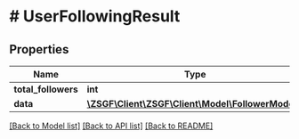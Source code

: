# # UserFollowingResult

## Properties

Name | Type | Description | Notes
------------ | ------------- | ------------- | -------------
**total_followers** | **int** |  | [optional]
**data** | [**\ZSGF\Client\ZSGF\Client\Model\FollowerModel[]**](FollowerModel.md) |  | [optional]

[[Back to Model list]](../../README.md#models) [[Back to API list]](../../README.md#endpoints) [[Back to README]](../../README.md)
